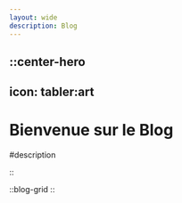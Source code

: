 ```yaml
---
layout: wide
description: Blog 
---
```


::center-hero
---
icon: tabler:art
---
# Bienvenue sur le Blog

#description

::

::blog-grid
::
